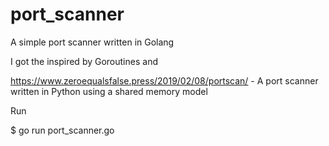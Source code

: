 # port_scanner
A simple port scanner written in Golang

I got the inspired by Goroutines and 

https://www.zeroequalsfalse.press/2019/02/08/portscan/ - A port scanner written in Python using a shared memory model


Run

$ go run port_scanner.go <host> <starting port> <ending port>
